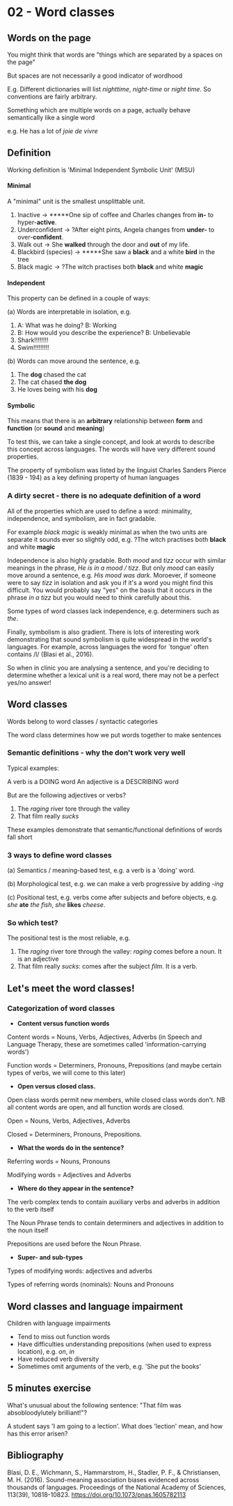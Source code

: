# 02 - Word classes

## Words on the page

You might think that words are "things which are separated by a spaces on the page"

But spaces are not necessarily a good indicator of wordhood

E.g. Different dictionaries will list *nighttime*, *night-time* or *night time*. So conventions are fairly arbitrary.

Something which are multiple words on a page, actually behave semantically like a single word

e.g. He has a lot of *joie de vivre*

## Definition

Working definition is 'Minimal Independent Symbolic Unit' (MISU)

#### Minimal

A "minimal" unit is the smallest unsplittable unit.

1. Inactive -> *****One sip of coffee and Charles changes from **in-** to hyper-**active**.
2. Underconfident -> ?After eight pints, Angela changes from **under-** to over-**confident**. 
3. Walk out -> She **walked** through the door and **out** of my life.
4. Blackbird (species) -> *****She saw a **black** and a white **bird** in the tree
5. Black magic -> ?The witch practises both **black** and white **magic**

#### Independent

This property can be defined in a couple of ways:

(a) Words are interpretable in isolation, e.g.

1. A: What was he doing? B: Working
2. B: How would you describe the experience? B: Unbelievable
3. Shark!!!!!!!!
4. Swim!!!!!!!!!

(b) Words can move around the sentence, e.g.

1. The **dog** chased the cat
2. The cat chased **the dog**
3. He loves being with his **dog**

#### Symbolic

This means that there is an **arbitrary** relationship between **form** and **function** (or **sound** and **meaning**)

To test this, we can take a single concept, and look at words to describe this concept across languages. The words will have very different sound properties.

The property of symbolism was listed by the linguist Charles Sanders Pierce (1839 - 194) as a key defining property of human languages

### A dirty secret - there is no adequate definition of a word

All of the properties which are used to define a word: minimality, independence, and symbolism, are in fact gradable.

For example *black magic* is weakly minimal as when the two units are separate it sounds ever so slightly odd, e.g. ?The witch practises both **black** and white **magic**

Independence is also highly gradable. Both *mood* and *tizz* occur with similar meanings in the phrase, *He is in a mood / tizz*. But only *mood* can easily move around a sentence, e.g. *His mood was dark*. Moroever, if someone were to say *tizz* in isolation and ask you if it's a word you might find this difficult. You would probably say "yes" on the basis that it occurs in the phrase *in a tizz* but you would need to think carefully about this.

Some types of word classes lack independence, e.g. determiners such as *the*.

Finally, symbolism is also gradient. There is lots of interesting work demonstrating that sound symbolism is quite widespread in the world's languages. For example, across languages the word for `tongue' often contains /l/ (Blasi et al., 2016).

So when in clinic you are analysing a sentence, and you're deciding to determine whether a lexical unit is a real word, there may not be a perfect yes/no answer!

## Word classes

Words belong to word classes / syntactic categories

The word class determines how we put words together to make sentences

### Semantic definitions - why the don't work very well

Typical examples:

A verb is a DOING word
An adjective is a DESCRIBING word

But are the following adjectives or verbs?

1. The _raging_ river tore through the valley
2. That film really _sucks_

These examples demonstrate that semantic/functional definitions of words fall short

### 3 ways to define word classes

(a) Semantics / meaning-based test, e.g. a verb is a 'doing' word.

(b) Morphological test, e.g. we can make a verb progressive by adding _-ing_

(c) Positional test, e.g. verbs come after subjects and before objects, e.g. _she_ __ate__ _the fish_, _she_ __likes__ _cheese_.

### So which test?

The positional test is the most reliable, e.g.

1. The _raging_ river tore through the valley: _raging_ comes before a noun. It is an adjective
2. That film really _sucks_: comes after the subject _film_. It is a verb.

## Let's meet the word classes!

### Categorization of word classes

- **Content versus function words**

Content words = Nouns, Verbs, Adjectives, Adverbs (in Speech and Language Therapy, these are sometimes called 'information-carrying words')

Function words = Determiners, Pronouns, Prepositions (and maybe certain types of verbs, we will come to this later)

- **Open versus closed class.**

Open class words permit new members, while closed class words don't. NB all content words are open, and all function words are closed.

Open = Nouns, Verbs, Adjectives, Adverbs

Closed = Determiners, Pronouns, Prepositions.

- **What the words do in the sentence?**

Referring words = Nouns, Pronouns

Modifying words = Adjectives and Adverbs

- **Where do they appear in the sentence?**

The verb complex tends to contain auxiliary verbs and adverbs in addition to the verb itself

The Noun Phrase tends to contain determiners and adjectives in addition to the noun itself

Prepositions are used before the Noun Phrase.

- **Super- and sub-types**

Types of modifying words: adjectives and adverbs

Types of referring words (nominals): Nouns and Pronouns

## Word classes and language impairment

Children with language impairments

- Tend to miss out function words
- Have difficulties understanding prepositions (when used to express location), e.g. _on_, _in_
- Have reduced verb diversity
- Sometimes omit arguments of the verb, e.g. 'She put the books'

## 5 minutes exercise

What's unusual about the following sentence: "That film was absobloodylutely brilliant!"?

A student says 'I am going to a lection'. What does 'lection' mean, and how has this error arisen?

## Bibliography

Blasi, D. E., Wichmann, S., Hammarstrom, H., Stadler, P. F., \& Christiansen, M. H. (2016). Sound-meaning association biases evidenced across thousands of languages. Proceedings of the National Academy of Sciences, 113(39), 10818-10823. https://doi.org/10.1073/pnas.1605782113



